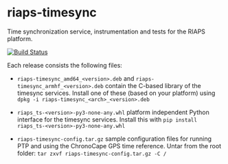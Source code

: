 # riaps-timesync

Time synchronization service, instrumentation and tests for the RIAPS platform.

[![Build Status](https://travis-ci.com/RIAPS/riaps-timesync.svg?token=QQcruvP29rqE9b8AjB5C&branch=master)](https://travis-ci.com/RIAPS/riaps-timesync)

Each release consists the following files:

- `riaps-timesync_amd64_<version>.deb` and `riaps-timesync_armhf_<version>.deb` contain the C-based library of the timesync services. Install one of these (based on your platform) using `dpkg -i riaps-timesync_<arch>_<version>.deb`

- `riaps_ts-<version>-py3-none-any.whl` platform independent Python interface for the timesync services. Install this with `pip install riaps_ts-<version>-py3-none-any.whl`

- `riaps-timesync-config.tar.gz` sample configuration files for running PTP and using the ChronoCape GPS time reference. Untar from the root folder: `tar zxvf riaps-timesync-config.tar.gz -C /`
